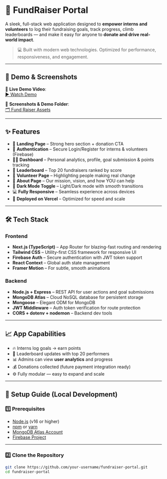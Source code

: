 # 💸 FundRaiser Portal

A sleek, full-stack web application designed to **empower interns and volunteers** to log their fundraising goals, track progress, climb leaderboards — and make it easy for anyone to **donate and drive real-world impact**.

> 💻 Built with modern web technologies. Optimized for performance, responsiveness, and engagement.

---

## 📸 Demo & Screenshots

🎥 **Live Demo Video**:  
[▶️ Watch Demo](https://drive.google.com/file/d/1PDjLD3ANxSexATbE3dQOkD1DFP-9XbP4/view?usp=sharing)

📁 **Screenshots & Demo Folder**:  
[🗂️ Fund Raiser Assets](https://drive.google.com/drive/folders/1UURH6RTHND1aSp0kunQcdlIg3F9gVvPT?usp=sharing)

---

## ✨ Features

- 🌟 **Landing Page** – Strong hero section +  donation CTA
- 🔐 **Authentication** – Secure Login/Register for interns & volunteers (Firebase)
- 🧑‍💼 **Dashboard** – Personal analytics, profile, goal submission & points tracking
- 🥇 **Leaderboard** – Top 20 fundraisers ranked by score
- 🤝 **Volunteer Page** – Highlighting people making real change
- 📖 **About Page** – Our mission, vision, and how YOU can help
- 🎨 **Dark Mode Toggle** – Light/Dark mode with smooth transitions
- 💻 **Fully Responsive** – Seamless experience across devices
- 🚀 **Deployed on Vercel** – Optimized for speed and scale

---

## 🛠️ Tech Stack

### Frontend
- **Next.js (TypeScript)** – App Router for blazing-fast routing and rendering
- **Tailwind CSS** – Utility-first CSS framework for responsive UI
- **Firebase Auth** – Secure authentication with JWT token support
- **React Context** – Global auth state management
- **Framer Motion** – For subtle, smooth animations

### Backend
- **Node.js + Express** – REST API for user actions and goal submissions
- **MongoDB Atlas** – Cloud NoSQL database for persistent storage
- **Mongoose** – Elegant ODM for MongoDB
- **JWT Middleware** – Auth token verification for route protection
- **CORS + dotenv + nodemon** – Backend dev tools

---

## 📈 App Capabilities

- 🔥 Interns log goals → earn points
- 🎯 Leaderboard updates with top 20 performers
- 📊 Admins can view **user analytics** and progress
- 💰 Donations collected (future payment integration ready)
- ⚙️ Fully modular — easy to expand and scale

---

## 🧩 Setup Guide (Local Development)

### 1️⃣ Prerequisites
- [Node.js](https://nodejs.org/) (v16 or higher)
- [npm](https://www.npmjs.com/) or [yarn](https://yarnpkg.com/)
- [MongoDB Atlas Account](https://www.mongodb.com/cloud/atlas)
- [Firebase Project](https://firebase.google.com/)

---

### 2️⃣ Clone the Repository
```bash
git clone https://github.com/your-username/fundraiser-portal.git
cd fundraiser-portal
